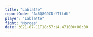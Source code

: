 ```yaml
---
title: "Lablatte"
reportCode: "A46Q8G9CDrYTftdK"
player: "Lablatte"
fight: "Moroes"
date: 2021-07-11T18:57:14.471000+00:00
---
```

